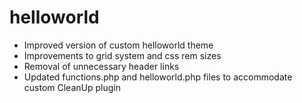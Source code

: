 # helloworld
- Improved version of custom helloworld theme
- Improvements to grid system and css rem sizes
- Removal of unnecessary header links
- Updated functions.php and helloworld.php files to accommodate custom CleanUp plugin

